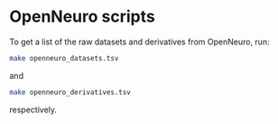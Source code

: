 # OpenNeuro scripts

To get a list of the raw datasets and derivatives from OpenNeuro,
run:

```bash
make openneuro_datasets.tsv
```

and

```bash
make openneuro_derivatives.tsv
```

respectively.
